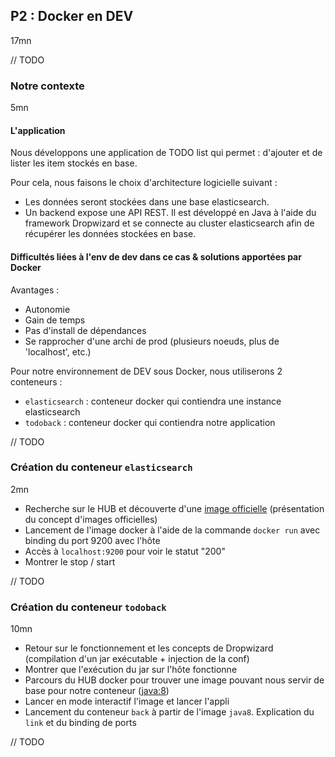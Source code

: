 ## P2 : Docker en DEV
17mn

// TODO

### Notre contexte

5mn

#### L'application

Nous développons une application de TODO list qui permet : d'ajouter et de
lister les item stockés en base.

Pour cela, nous faisons le choix d'architecture logicielle suivant :

* Les données seront stockées dans une base elasticsearch.
* Un backend expose une API REST. Il est développé en Java à l'aide du
framework Dropwizard et se connecte au cluster elasticsearch afin de récupérer
les données stockées en base.


#### Difficultés liées à l'env de dev dans ce cas & solutions apportées par Docker

Avantages :

* Autonomie
* Gain de temps
* Pas d'install de dépendances
* Se rapprocher d'une archi de prod (plusieurs noeuds, plus de 'localhost', etc.)

Pour notre environnement de DEV sous Docker, nous utiliserons 2 conteneurs :

* `elasticsearch` : conteneur docker qui contiendra une instance elasticsearch
* `todoback` : conteneur docker qui contiendra notre application

// TODO

### Création du conteneur `elasticsearch`

2mn

* Recherche sur le HUB et découverte d'une [image officielle](https://hub.docker.com/_/elasticsearch/) (présentation du concept
  d'images officielles)
* Lancement de l'image docker à l'aide de la commande `docker run` avec binding
du port 9200 avec l'hôte
* Accès à `localhost:9200` pour voir le statut "200"
* Montrer le stop / start

// TODO

### Création du conteneur `todoback`

10mn

* Retour sur le fonctionnement et les concepts de Dropwizard (compilation d'un
jar exécutable + injection de la conf)
* Montrer que l'exécution du jar sur l'hôte fonctionne
* Parcours du HUB docker pour trouver une image pouvant nous servir de base
pour notre conteneur ([java:8](https://hub.docker.com/_/java/))
* Lancer en mode interactif l'image et lancer l'appli
* Lancement du conteneur `back` à partir de l'image `java8`. Explication du
`link` et du binding de ports

// TODO

